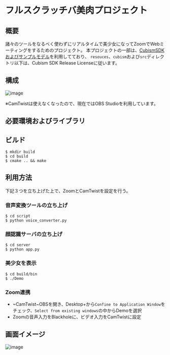 # フルスクラッチバ美肉プロジェクト

## 概要

諸々のツールをなるべく使わずにリアルタイムで美少女になってZoomでWebミーティングをするためのプロジェクト。
本プロジェクトの一部は、[CubismSDKおよびサンプルモデル](https://github.com/Live2D/CubismNativeSamples)を利用してており、
`resouces`、`cubism`および`src`ディレクトリ以下は、Cubism SDK Release Licenseに従います。

## 構成

![image](https://user-images.githubusercontent.com/14243883/81827836-1dfbaf00-9574-11ea-85b8-835556957d53.png)

※CamTwistは使えなくなったので、現在ではOBS Studioを利用しています。

## 必要環境およびライブラリ

## ビルド

```
$ mkdir build
$ cd build
$ cmake .. && make
```

## 利用方法

下記３つを立ち上げた上で、ZoomとCamTwistを設定を行う。

### 音声変換ツールの立ち上げ

```
$ cd script
$ python voice_converter.py
```

### 顔認識サーバの立ち上げ

```
$ cd server
$ python app.py
```

### 美少女を表示

```
$ cd build/bin
$ ./Demo
```

### Zoom連携

- ~CamTwist~OBSを開き、Desktop+から`Confine to Application Window`をチェック、`Select from existing windows`の中からDemoを選択
- Zoomの音声入力をBlackholeに、ビデオ入力をCamTwistに設定

## 画面イメージ

![image](https://user-images.githubusercontent.com/14243883/81830782-7aac9900-9577-11ea-87fd-accfd9a5cca2.png)

